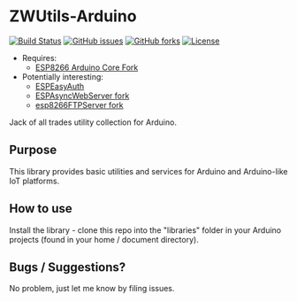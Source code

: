 # ZWUtils-Arduino
[![Build Status](https://travis-ci.org/Adam5Wu/ZWUtils-Arduino.svg?branch=master)](https://travis-ci.org/Adam5Wu/ZWUtils-Arduino)
[![GitHub issues](https://img.shields.io/github/issues/Adam5Wu/ZWUtils-Arduino.svg)](https://github.com/Adam5Wu/ZWUtils-Arduino/issues)
[![GitHub forks](https://img.shields.io/github/forks/Adam5Wu/ZWUtils-Arduino.svg)](https://github.com/Adam5Wu/ZWUtils-Arduino/network)
[![License](https://img.shields.io/github/license/Adam5Wu/ZWUtils-Arduino.svg)](./LICENSE)

* Requires:
	- [ESP8266 Arduino Core Fork](https://github.com/Adam5Wu/Arduino)
* Potentially interesting:
	- [ESPEasyAuth](https://github.com/Adam5Wu/ESPEasyAuth)
	- [ESPAsyncWebServer fork](https://github.com/Adam5Wu/ESPAsyncWebServer)
	- [esp8266FTPServer fork](https://github.com/Adam5Wu/esp8266FTPServer)

Jack of all trades utility collection for Arduino.

## Purpose

This library provides basic utilities and services for Arduino and Arduino-like IoT platforms.

## How to use

Install the library - clone this repo into the "libraries" folder in your Arduino projects (found in your home / document directory).

## Bugs / Suggestions?

No problem, just let me know by filing issues.
